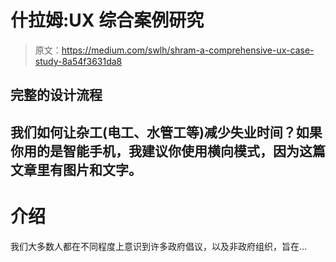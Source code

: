 # 什拉姆:UX 综合案例研究

> 原文：<https://medium.com/swlh/shram-a-comprehensive-ux-case-study-8a54f3631da8>

## 完整的设计流程

## 我们如何让杂工(电工、水管工等)减少失业时间？如果你用的是智能手机，我建议你使用横向模式，因为这篇文章里有图片和文字。

# 介绍

我们大多数人都在不同程度上意识到许多政府倡议，以及非政府组织，旨在…